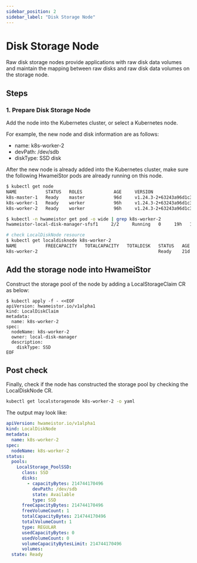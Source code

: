 ```yaml
---
sidebar_position: 2
sidebar_label: "Disk Storage Node"
---
```


# Disk Storage Node

Raw disk storage nodes provide applications with raw disk data volumes and 
maintain the mapping between raw disks and raw disk data volumes on the storage node.

## Steps

### 1. Prepare Disk Storage Node

Add the node into the Kubernetes cluster, or select a Kubernetes node.

For example, the new node and disk information are as follows:

- name: k8s-worker-2
- devPath: /dev/sdb
- diskType: SSD disk

After the new node is already added into the Kubernetes cluster,
make sure the following HwameiStor pods are already running on this node.

```bash
$ kubectl get node
NAME           STATUS   ROLES            AGE     VERSION
k8s-master-1   Ready    master           96d     v1.24.3-2+63243a96d1c393
k8s-worker-1   Ready    worker           96h     v1.24.3-2+63243a96d1c393
k8s-worker-2   Ready    worker           96h     v1.24.3-2+63243a96d1c393

$ kubectl -n hwameistor get pod -o wide | grep k8s-worker-2
hwameistor-local-disk-manager-sfsf1     2/2     Running   0     19h   10.6.128.150      k8s-worker-2   <none>  <none>

# check LocalDiskNode resource
$ kubectl get localdisknode k8s-worker-2
NAME           FREECAPACITY   TOTALCAPACITY   TOTALDISK   STATUS   AGE
k8s-worker-2                                              Ready    21d
```

## Add the storage node into HwameiStor

Construct the storage pool of the node by adding a LocalStorageClaim CR as below:

```console
$ kubectl apply -f - <<EOF
apiVersion: hwameistor.io/v1alpha1
kind: LocalDiskClaim
metadata:
  name: k8s-worker-2
spec:
  nodeName: k8s-worker-2
  owner: local-disk-manager
  description:
    diskType: SSD
EOF
```

## Post check

Finally, check if the node has constructed the storage pool by checking the LocalDiskNode CR.

```bash
kubectl get localstoragenode k8s-worker-2 -o yaml
```

The output may look like:

```yaml
apiVersion: hwameistor.io/v1alpha1
kind: LocalDiskNode
metadata:
  name: k8s-worker-2
spec:
  nodeName: k8s-worker-2
status:
  pools:
    LocalStorage_PoolSSD:
      class: SSD
      disks:
        - capacityBytes: 214744170496
          devPath: /dev/sdb
          state: Available
          type: SSD
      freeCapacityBytes: 214744170496
      freeVolumeCount: 1
      totalCapacityBytes: 214744170496
      totalVolumeCount: 1
      type: REGULAR
      usedCapacityBytes: 0
      usedVolumeCount: 0
      volumeCapacityBytesLimit: 214744170496
      volumes:
  state: Ready
```
